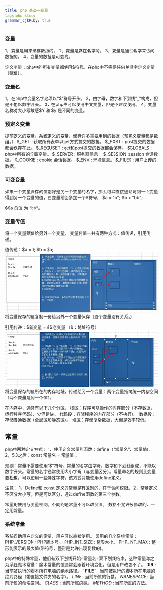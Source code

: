 ```yaml
---
title: php 基础——变量
tags:php study
grammar_cjkRuby: true
---
```


### 变量
1，变量是用来储存数据的。
2，变量是存在名字的。
3，变量是通过名字来访问数据的。
4，变量的数据是可变的。

定义变量：php中的所有变量都使用$符号。在php中不需要任何关键字定义变量（赋值）。

### 变量名
1，在php中变量名字必须以“$"符号开头。
2，由字母，数字和下划线“_”构成，但是不能以数字开头。
3，在php中可以使用中文变量，但是不建议使用。
4，变量名称对大小写敏感$Y 和 $y 是不同的变量。

### 预定义变量
提前定义的变量，系统定义的变量，储存许多需要用到的数据（预定义变量都是数组。）
$_GET : 获取所有表单以get方式提交的数据。
$_POST : post提交的数据都会保存在此。
$_REQUSET :   get和post提交的数据都会保存。
$GLOBALS :  php中所有的全局变量。
$_SERVER : 服务器信息。
$_SESSION :session 会话数据。
$_COOKIE :  cookie 会话数据。
$_ENV : 环境信息。
$_FILES : 用户上传的数据。

### 可变变量
如果一个变量保存的值刚好是另一个变量的名字，那么可以直接通过访问一个变量得到另一个变量的值，在变量前面多加一个$符号。
$a = "b";
$b = "bb";

$$a 的值 为 “bb"。

### 变量传值
将一个变量赋值给另外一个变量。
变量传值一共有两种方式：值传递，引用传递。 


值传递：$a = 1; $b = $a;
			 ![enter description here](./images/2018-05-24_122652.png)
			 将变量保存的值复制一份给另外一个变量保存（连个变量没有关系。）
			 
引用传递：$新变量 = &$老变量 （&：地址符号）
				![enter description here](./images/2018-05-24_123258.png)
				将变量保存的值所在的内存地址，传递给另一个变量：两个变量指向统一内存空间（两个变量是同一个值）。

在内存中，通常有以下几个分区。
栈区：程序可以操作的内存部分（不存数据，运行程序代码），少但是快。
代码段：存储程序的内存部分（不执行）。
数据段：存储普通数据（全局区和静态区）。
堆区：存储复杂数据，大但是效率较低。

## 常量
php中两种定义方式：
1，使用定义常量的函数：define（“常量名”，常量值）。
2，5.3之后：const 常量名 = 常量值；

规则：常量不需要使用“$"符号，常量的名字由字母，数字和下划线组成，不能以数字开头。常量的名字通常使用大小字母（与变量区分）。常量命名的规则比变量要松散，可以使用一些特殊字符，该方式只能使用define定义。

注意：
	1，Define和 const 定义的常量是有区别的，在于访问权限。
	2，常量定义不区分大小写，但是可以区分，通过define函数的第三个参数。

常量的使用与变量相同，不同的是常量不可以改变值。
数据不允许被修改的，一定用常量。

### 系统常量
系统帮助用户定义的常量，用户可以直接使用。
常用的几个系统常量：
PHP_VERSION : PHP版本号。
PHP_INT_SIZE : 整形大小。
PHP_INT_MAX : 整形能表示的最大值(带符号，整形是允许出现复数的)。

php中的特殊常量，他们有双下划线开始+常量名+双下划线结束，这种常量称之为系统魔术常量：魔术常量的值通常会跟着环境变化，但是用户改变不了。
__DIR__ : 当前被执行的脚本所在电脑的绝地路径。
' __FILE__ ' : 当前被执行的脚本所在电脑的绝对路径（带直接文件夹的名字）。
_LINE_ : 当前所属的行数。
_NAMESPACE_ : 当前所属的命名空间。
_CLASS_ : 当前所属的类。
_METHOD_ : 当前所属的方法。
